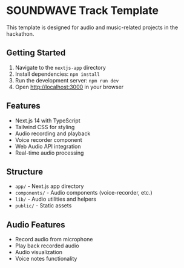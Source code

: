 # SOUNDWAVE Track Template

This template is designed for audio and music-related projects in the hackathon.

## Getting Started

1. Navigate to the `nextjs-app` directory
2. Install dependencies: `npm install`
3. Run the development server: `npm run dev`
4. Open [http://localhost:3000](http://localhost:3000) in your browser

## Features

- Next.js 14 with TypeScript
- Tailwind CSS for styling
- Audio recording and playback
- Voice recorder component
- Web Audio API integration
- Real-time audio processing

## Structure

- `app/` - Next.js app directory
- `components/` - Audio components (voice-recorder, etc.)
- `lib/` - Audio utilities and helpers
- `public/` - Static assets

## Audio Features

- Record audio from microphone
- Play back recorded audio
- Audio visualization
- Voice notes functionality 